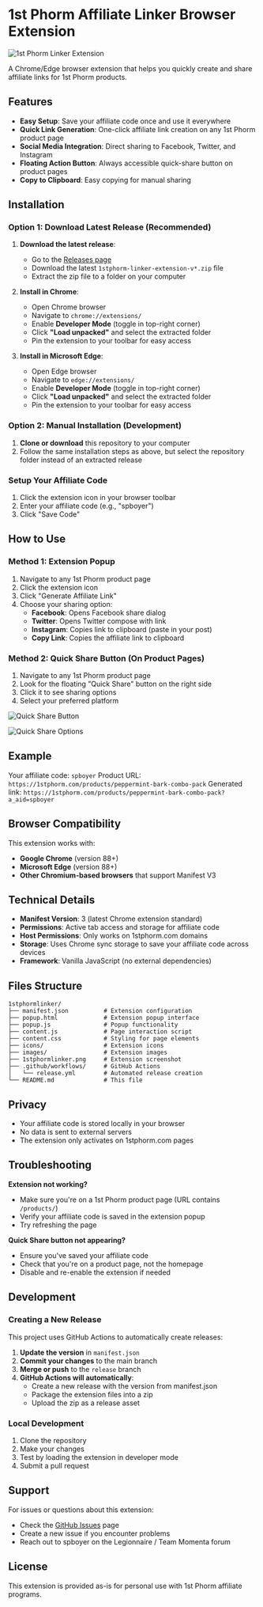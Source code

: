 # 1st Phorm Affiliate Linker Browser Extension

![1st Phorm Linker Extension](1stphormlinker.png)

A Chrome/Edge browser extension that helps you quickly create and share affiliate links for 1st Phorm products.

## Features

- **Easy Setup**: Save your affiliate code once and use it everywhere
- **Quick Link Generation**: One-click affiliate link creation on any 1st Phorm product page
- **Social Media Integration**: Direct sharing to Facebook, Twitter, and Instagram
- **Floating Action Button**: Always accessible quick-share button on product pages
- **Copy to Clipboard**: Easy copying for manual sharing

## Installation

### Option 1: Download Latest Release (Recommended)

1. **Download the latest release**:
   - Go to the [Releases page](https://github.com/spboyer/1stphormlinker/releases) 
   - Download the latest `1stphorm-linker-extension-v*.zip` file
   - Extract the zip file to a folder on your computer

2. **Install in Chrome**:
   - Open Chrome browser
   - Navigate to `chrome://extensions/`
   - Enable **Developer Mode** (toggle in top-right corner)
   - Click **"Load unpacked"** and select the extracted folder
   - Pin the extension to your toolbar for easy access

3. **Install in Microsoft Edge**:
   - Open Edge browser
   - Navigate to `edge://extensions/`
   - Enable **Developer Mode** (toggle in top-right corner)
   - Click **"Load unpacked"** and select the extracted folder
   - Pin the extension to your toolbar for easy access

### Option 2: Manual Installation (Development)

1. **Clone or download** this repository to your computer
2. Follow the same installation steps as above, but select the repository folder instead of an extracted release

### Setup Your Affiliate Code

1. Click the extension icon in your browser toolbar
2. Enter your affiliate code (e.g., "spboyer")
3. Click "Save Code"

## How to Use

### Method 1: Extension Popup
1. Navigate to any 1st Phorm product page
2. Click the extension icon
3. Click "Generate Affiliate Link"
4. Choose your sharing option:
   - **Facebook**: Opens Facebook share dialog
   - **Twitter**: Opens Twitter compose with link
   - **Instagram**: Copies link to clipboard (paste in your post)
   - **Copy Link**: Copies the affiliate link to clipboard

### Method 2: Quick Share Button (On Product Pages)
1. Navigate to any 1st Phorm product page
2. Look for the floating "Quick Share" button on the right side
3. Click it to see sharing options
4. Select your preferred platform

![Quick Share Button](images/quickshare.png)

![Quick Share Options](images/quickshare2.png)

## Example

Your affiliate code: `spboyer`
Product URL: `https://1stphorm.com/products/peppermint-bark-combo-pack`
Generated link: `https://1stphorm.com/products/peppermint-bark-combo-pack?a_aid=spboyer`

## Browser Compatibility

This extension works with:
- **Google Chrome** (version 88+)
- **Microsoft Edge** (version 88+)
- **Other Chromium-based browsers** that support Manifest V3

## Technical Details

- **Manifest Version**: 3 (latest Chrome extension standard)
- **Permissions**: Active tab access and storage for affiliate code
- **Host Permissions**: Only works on 1stphorm.com domains
- **Storage**: Uses Chrome sync storage to save your affiliate code across devices
- **Framework**: Vanilla JavaScript (no external dependencies)

## Files Structure

```text
1stphormlinker/
├── manifest.json          # Extension configuration
├── popup.html             # Extension popup interface
├── popup.js               # Popup functionality
├── content.js             # Page interaction script
├── content.css            # Styling for page elements
├── icons/                 # Extension icons
├── images/                # Extension images
├── 1stphormlinker.png     # Extension screenshot
├── .github/workflows/     # GitHub Actions
│   └── release.yml        # Automated release creation
└── README.md              # This file
```

## Privacy

- Your affiliate code is stored locally in your browser
- No data is sent to external servers
- The extension only activates on 1stphorm.com pages

## Troubleshooting

**Extension not working?**
- Make sure you're on a 1st Phorm product page (URL contains `/products/`)
- Verify your affiliate code is saved in the extension popup
- Try refreshing the page

**Quick Share button not appearing?**
- Ensure you've saved your affiliate code
- Check that you're on a product page, not the homepage
- Disable and re-enable the extension if needed

## Development

### Creating a New Release

This project uses GitHub Actions to automatically create releases:

1. **Update the version** in `manifest.json`
2. **Commit your changes** to the main branch
3. **Merge or push** to the `release` branch
4. **GitHub Actions will automatically**:
   - Create a new release with the version from manifest.json
   - Package the extension files into a zip
   - Upload the zip as a release asset

### Local Development

1. Clone the repository
2. Make your changes
3. Test by loading the extension in developer mode
4. Submit a pull request

## Support

For issues or questions about this extension:

- Check the [GitHub Issues](https://github.com/spboyer/1stphormlinker/issues) page
- Create a new issue if you encounter problems
- Reach out to spboyer on the Legionnaire / Team Momenta forum

## License

This extension is provided as-is for personal use with 1st Phorm affiliate programs.
